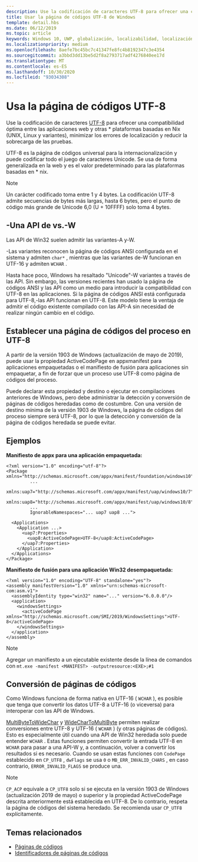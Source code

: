 ```yaml
---
description: Use la codificación de caracteres UTF-8 para ofrecer una compatibilidad óptima entre las aplicaciones web y otras \* plataformas basadas en Nix (UNIX, Linux y variantes), minimizar los errores de localización y reducir la sobrecarga de las pruebas.
title: Usar la página de códigos UTF-8 de Windows
template: detail.hbs
ms.date: 06/12/2019
ms.topic: article
keywords: Windows 10, UWP, globalización, localizabilidad, localización
ms.localizationpriority: medium
ms.openlocfilehash: 8aefe7bc45bc7c41347fe8fc4b8192347c3e4354
ms.sourcegitcommit: a3bbd3dd13be5d2f8a2793717adf4276840ee17d
ms.translationtype: MT
ms.contentlocale: es-ES
ms.lasthandoff: 10/30/2020
ms.locfileid: "93034308"
---
```

# <a name="use-the-utf-8-code-page"></a>Usa la página de códigos UTF-8

Use la codificación de caracteres [UTF-8](http://www.utf-8.com/) para ofrecer una compatibilidad óptima entre las aplicaciones web y otras \* plataformas basadas en Nix (UNIX, Linux y variantes), minimizar los errores de localización y reducir la sobrecarga de las pruebas.

UTF-8 es la página de códigos universal para la internacionalización y puede codificar todo el juego de caracteres Unicode. Se usa de forma generalizada en la web y es el valor predeterminado para las plataformas basadas en * nix.

> [!NOTE]
> Un carácter codificado toma entre 1 y 4 bytes. La codificación UTF-8 admite secuencias de bytes más largas, hasta 6 bytes, pero el punto de código más grande de Unicode 6,0 (U + 10FFFF) solo toma 4 bytes.

## <a name="-a-vs--w-apis"></a>-Una API de vs.-W
  
Las API de Win32 suelen admitir las variantes-A y-W.

-Las variantes reconocen la página de códigos ANSI configurada en el sistema y admiten `char*` , mientras que las variantes de-W funcionan en UTF-16 y admiten `WCHAR` .

Hasta hace poco, Windows ha resaltado "Unicode"-W variantes a través de las API. Sin embargo, las versiones recientes han usado la página de códigos ANSI y las API como un medio para introducir la compatibilidad con UTF-8 en las aplicaciones. Si la página de códigos ANSI está configurada para UTF-8,-las API funcionan en UTF-8. Este modelo tiene la ventaja de admitir el código existente compilado con las API-A sin necesidad de realizar ningún cambio en el código.

## <a name="set-a-process-code-page-to-utf-8"></a>Establecer una página de códigos del proceso en UTF-8

A partir de la versión 1903 de Windows (actualización de mayo de 2019), puede usar la propiedad ActiveCodePage en appxmanifest para aplicaciones empaquetadas o el manifiesto de fusión para aplicaciones sin empaquetar, a fin de forzar que un proceso use UTF-8 como página de códigos del proceso.

Puede declarar esta propiedad y destino o ejecutar en compilaciones anteriores de Windows, pero debe administrar la detección y conversión de páginas de códigos heredadas como de costumbre. Con una versión de destino mínima de la versión 1903 de Windows, la página de códigos del proceso siempre será UTF-8, por lo que la detección y conversión de la página de códigos heredada se puede evitar.

## <a name="examples"></a>Ejemplos

**Manifiesto de appx para una aplicación empaquetada:**

```xaml
<?xml version="1.0" encoding="utf-8"?>
<Package xmlns="http://schemas.microsoft.com/appx/manifest/foundation/windows10"
         ...
         xmlns:uap7="http://schemas.microsoft.com/appx/manifest/uap/windows10/7"
         xmlns:uap8="http://schemas.microsoft.com/appx/manifest/uap/windows10/8"
         ...
         IgnorableNamespaces="... uap7 uap8 ...">

  <Applications>
    <Application ...>
      <uap7:Properties>
        <uap8:ActiveCodePage>UTF-8</uap8:ActiveCodePage>
      </uap7:Properties>
    </Application>
  </Applications>
</Package>
```

**Manifiesto de fusión para una aplicación Win32 desempaquetada:**

``` xaml
<?xml version="1.0" encoding="UTF-8" standalone="yes"?>
<assembly manifestVersion="1.0" xmlns="urn:schemas-microsoft-com:asm.v1">
  <assemblyIdentity type="win32" name="..." version="6.0.0.0"/>
  <application>
    <windowsSettings>
      <activeCodePage xmlns="http://schemas.microsoft.com/SMI/2019/WindowsSettings">UTF-8</activeCodePage>
    </windowsSettings>
  </application>
</assembly>
```

> [!NOTE]
> Agregar un manifiesto a un ejecutable existente desde la línea de comandos con `mt.exe -manifest <MANIFEST> -outputresource:<EXE>;#1`

## <a name="code-page-conversion"></a>Conversión de páginas de códigos

Como Windows funciona de forma nativa en UTF-16 ( `WCHAR` ), es posible que tenga que convertir los datos UTF-8 a UTF-16 (o viceversa) para interoperar con las API de Windows.

[MultiByteToWideChar](/windows/desktop/api/stringapiset/nf-stringapiset-multibytetowidechar) y [WideCharToMultiByte](/windows/desktop/api/stringapiset/nf-stringapiset-widechartomultibyte) permiten realizar conversiones entre UTF-8 y UTF-16 ( `WCHAR` ) (y otras páginas de códigos). Esto es especialmente útil cuando una API de Win32 heredada solo puede entender `WCHAR` . Estas funciones permiten convertir la entrada UTF-8 en `WCHAR` para pasar a una API-W y, a continuación, volver a convertir los resultados si es necesario.
Cuando se usan estas funciones con `CodePage` establecido en `CP_UTF8` , `dwFlags` se usa `0` o `MB_ERR_INVALID_CHARS` , en caso contrario, `ERROR_INVALID_FLAGS` se produce una.

> [!NOTE]
> `CP_ACP` equivale a `CP_UTF8` solo si se ejecuta en la versión 1903 de Windows (actualización 2019 de mayo) o superior y la propiedad ActiveCodePage descrita anteriormente está establecida en UTF-8. De lo contrario, respeta la página de códigos del sistema heredado. Se recomienda usar `CP_UTF8` explícitamente.

## <a name="related-topics"></a>Temas relacionados

- [Páginas de códigos](/windows/desktop/Intl/code-pages)
- [Identificadores de páginas de códigos](/windows/desktop/Intl/code-page-identifiers)
